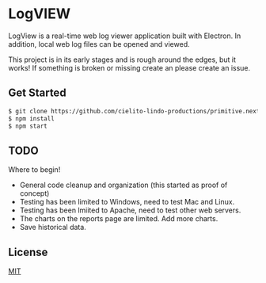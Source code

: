 # LogVIEW

LogView is a real-time web log viewer application built with Electron.
In addition, local web log files can be opened and viewed.

This project is in its early stages and is rough around the edges,
but it works! If something is broken or missing create an please
create an issue.

## Get Started

```bash
$ git clone https://github.com/cielito-lindo-productions/primitive.nextgen.git
$ npm install
$ npm start
```

## TODO

Where to begin!

* General code cleanup and organization (this started as proof of concept)
* Testing has been limited to Windows, need to test Mac and Linux.
* Testing has been lmiited to Apache, need to test other web servers.
* The charts on the reports page are limited.  Add more charts.
* Save historical data.

## License

[MIT](https://github.com/electron/electron/blob/master/LICENSE)
